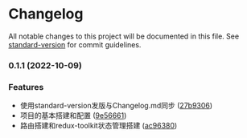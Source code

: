 # Changelog

All notable changes to this project will be documented in this file. See [standard-version](https://github.com/conventional-changelog/standard-version) for commit guidelines.

### 0.1.1 (2022-10-09)

### Features

* 使用standard-version发版与Changelog.md同步 ([27b9306](https://github.com/jasonshu1229/Sh_Airbnb/commit/27b9306af907eace781e5abb82a70f584758458c))
* 项目的基本搭建和配置 ([9e56661](https://github.com/jasonshu1229/Sh_Airbnb/commit/9e5666151902610f43d172c65a38f34c2da6982a))
* 路由搭建和redux-toolkit状态管理搭建 ([ac96380](https://github.com/jasonshu1229/Sh_Airbnb/commit/ac9638035b37fdccf852923ecbc0e754167bae7b))
